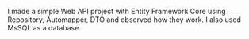 I made a simple Web API project with Entity Framework Core using Repository, Automapper, DTO and observed how they work. I also used MsSQL as a database.
